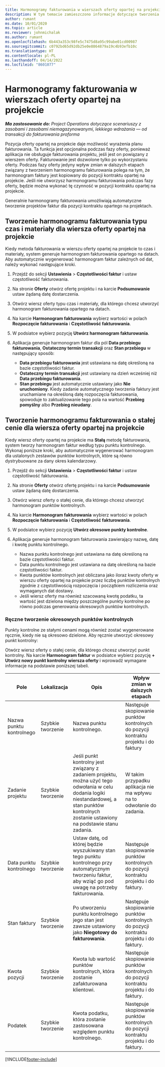 ```yaml
---
title: Harmonogramy fakturowania w wierszach oferty opartej na projekcie
description: W tym temacie zamieszczono informacje dotyczące tworzenia harmonogramów faktur i punktów kontrolnych wierszy oferty.
author: rumant
ms.date: 10/01/2020
ms.topic: article
ms.reviewer: johnmichalak
ms.author: rumant
ms.openlocfilehash: 6b443a353c98fe5c7475d8a95c99abe01cd00987
ms.sourcegitcommit: c0792bd65d92db25e0e8864879a19c4b93efb10c
ms.translationtype: HT
ms.contentlocale: pl-PL
ms.lasthandoff: 04/14/2022
ms.locfileid: "8601077"
---
```

# <a name="invoice-schedules-on-project-based-quote-lines"></a>Harmonogramy fakturowania w wierszach oferty opartej na projekcie

_**Ma zastosowanie do:** Project Operations dotyczące scenariuszy z zasobami i zasobami niemagazynowanymi, lekkiego wdrażania — od transakcji do fakturowania proforma_

Pozycja oferty opartej na projekcie daje możliwość wyrażenia planu fakturowania. Ta funkcja jest opcjonalna podczas fazy oferty, ponieważ aplikacja nie obsługuje fakturowania projektu, jeśli jest on powiązany z wierszem oferty. Fakturowanie jest dozwolone tylko po wykorzystaniu oferty. Podczas fazy oferty jedyny wpływ zmian w dalszych etapach związany z tworzeniem harmonogramu fakturowania polega na tym, że harmonogram faktury jest kopiowany do pozycji kontraktu opartej na projekcie. Jeśli nie utworzysz harmonogramu fakturowania podczas fazy oferty, będzie można wykonać tę czynność w pozycji kontraktu opartej na projekcie.

Generalnie harmonogramy fakturowania umożliwiają automatyczne tworzenie projektów faktur dla pozycji kontraktu opartego na projektach. 

## <a name="create-a-time-and-material-invoice-schedule-for-a-project-based-quote-line"></a>Tworzenie harmonogramu fakturowania typu czas i materiały dla wiersza oferty opartej na projekcie

Kiedy metoda fakturowania w wierszu oferty opartej na projekcie to czas i materiały, system generuje harmonogram fakturowania opartego na datach. Aby automatycznie wygenerować harmonogram faktur zależnych od dat, należy wykonać następujące kroki.

1. Przejdź do sekcji **Ustawienia** > **Częstotliwości faktur** i ustaw częstotliwość fakturowania.
2. Na stronie **Oferty** otwórz ofertę projektu i na karcie **Podsumowanie** ustaw żądaną datę dostarczenia.
3. Otwórz wiersz oferty typu czas i materiały, dla którego chcesz utworzyć harmonogram fakturowania opartego na datach. 
4. Na karcie **Harmonogram fakturowania** wybierz wartości w polach **Rozpoczęcie fakturowania** i **Częstotliwość fakturowania**. 
5. W podsiatce wybierz pozycję **Utwórz harmonogram fakturowania**.
6. Aplikacja generuje harmonogram faktur dla pól **Data przebiegu fakturowania**, **Ostateczny termin transakcji** oraz **Stan przebiegu** w następujący sposób:

    - **Data przebiegu fakturowania** jest ustawiana na datę określoną na bazie częstotliwości faktur.
    - **Ostateczny termin transakcji** jest ustawiany na dzień wcześniej niż **Data przebiegu fakturowania**.
    - **Stan przebiegu** jest automatycznie ustawiany jako **Nie uruchomiony**. Kiedy zadanie automatycznego tworzenia faktury jest uruchamiane na określoną datę rozpoczęcia fakturowania, spowoduje to zaktualizowanie tego pola na wartość **Przebieg pomyślny** albo **Przebieg nieudany**.

## <a name="create-a-fixed-price-invoice-schedule-for-a-project-based-quote-line"></a>Tworzenie harmonogramu fakturowania o stałej cenie dla wiersza oferty opartej na projekcie

Kiedy wiersz oferty opartej na projekcie ma **Stałą** metodę fakturowania, system tworzy harmonogram faktur według typu punktu kontrolnego. Wykonaj poniższe kroki, aby automatycznie wygenerować harmonogram dla ustalonych zestawów punktów kontrolnych, które są równo dystrybuowane za dany okres kalendarzowy.

1. Przejdź do sekcji **Ustawienia** > **Częstotliwości faktur** i ustaw częstotliwość fakturowania.
2. Na stronie **Oferty** otwórz ofertę projektu i na karcie **Podsumowanie** ustaw żądaną datę dostarczenia.
3. Otwórz wiersz oferty o stałej cenie, dla którego chcesz utworzyć harmonogram punktów kontrolnych. 
4. Na karcie **Harmonogram fakturowania** wybierz wartości w polach **Rozpoczęcie fakturowania** i **Częstotliwość fakturowania**. 
5. W podsiatce wybierz pozycję **Utwórz okresowe punkty kontrolne**.
6. Aplikacja generuje harmonogram fakturowania zawierający nazwę, datę i kwotę punktu kontrolnego.

    - Nazwa punktu kontrolnego jest ustawiana na datę określoną na bazie częstotliwości faktur.
    - Data punktu kontrolnego jest ustawiana na datę określoną na bazie częstotliwości faktur.
    - Kwota punktów kontrolnych jest obliczana jako iloraz kwoty oferty w wierszu oferty opartej na projekcie przez liczbę punktów kontrolnych zgodnie z częstotliwością rozpoczęcia i początkiem rozliczenia oraz wymaganych dat dostawy.
    - Jeśli wiersz oferty ma również szacowaną kwotę podatku, ta wartość jest dzielona między poszczególne punkty kontrolne po równo podczas generowania okresowych punktów kontrolnych.

### <a name="manually-create-milestones"></a>Ręczne tworzenie okresowych punktów kontrolnych

Punkty kontrolne ze stałymi cenami mogą również zostać wygenerowane ręcznie, kiedy nie są okresowo dzielone. Aby ręcznie utworzyć okresowy punkt kontrolny:

Otwórz wiersz oferty o stałej cenie, dla którego chcesz utworzyć punkt kontrolny. Na karcie **Harmonogram faktur** w podsiatce wybierz pozycję **+ Utwórz nowy punkt kontrolny wiersza oferty** i wprowadź wymagane informacje na podstawie poniższej tabeli.

| **Pole** | **Lokalizacja** | **Opis** | **Wpływ zmian w dalszych etapach** |
| --- | --- | --- | --- |
| Nazwa punktu kontrolnego | Szybkie tworzenie | Nazwa punktu kontrolnego. | Następuje skopiowanie punktów kontrolnych do pozycji kontraktu projektu i do faktury |
| Zadanie projektu | Szybkie tworzenie | Jeśli punkt kontrolny jest związany z zadaniem projektu, można użyć tego odwołania w celu dodania logiki niestandardowej, a stan punktów kontrolnych zostanie ustawiony na podstawie stanu zadania. | W takim przypadku aplikacja nie ma wpływu na to odwołanie do zadania. |
| Data punktu kontrolnego | Szybkie tworzenie | Ustaw datę, od której będzie wyszukiwany stan tego punktu kontrolnego przy automatycznym tworzeniu faktur, aby wziąć go pod uwagę na potrzeby fakturowania. | Następuje skopiowanie punktów kontrolnych do pozycji kontraktu projektu i do faktury. |
| Stan faktury | Szybkie tworzenie | Po utworzeniu punktu kontrolnego jego stan jest zawsze ustawiony jako **Niegotowy do fakturowania**. | Następuje skopiowanie punktów kontrolnych do pozycji kontraktu projektu i do faktury. |
| Kwota pozycji | Szybkie tworzenie | Kwota lub wartość punktów kontrolnych, która zostanie zafakturowana klientowi. | Następuje skopiowanie punktów kontrolnych do pozycji kontraktu projektu i do faktury. |
| Podatek | Szybkie tworzenie | Kwota podatku, która zostanie zastosowana względem punktu kontrolnego. | Następuje skopiowanie punktów kontrolnych do pozycji kontraktu projektu i do faktury. |


[!INCLUDE[footer-include](../includes/footer-banner.md)]